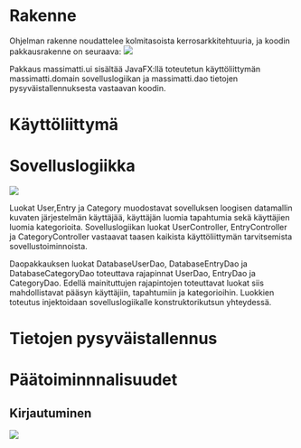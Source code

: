 # Rakenne
Ohjelman rakenne noudattelee kolmitasoista kerrosarkkitehtuuria, ja koodin pakkausrakenne on seuraava:
![](https://github.com/InglouriousObjects/ot-harjoitustyo/blob/master/dokumentointi/kuvat/rakenne_pakkaus.png)

Pakkaus massimatti.ui sisältää JavaFX:llä toteutetun käyttöliittymän massimatti.domain sovelluslogiikan ja massimatti.dao tietojen pysyväistallennuksesta vastaavan koodin.

# Käyttöliittymä

# Sovelluslogiikka
![](https://github.com/InglouriousObjects/ot-harjoitustyo/blob/master/dokumentointi/kuvat/rak_ark_v2.png)

Luokat User,Entry ja Category muodostavat sovelluksen loogisen datamallin kuvaten järjestelmän käyttäjää, käyttäjän luomia tapahtumia sekä käyttäjien luomia kategorioita. Sovelluslogiikan luokat UserController, EntryController ja CategoryController vastaavat taasen kaikista käyttöliittymän tarvitsemista sovellustoiminnoista.

Daopakkauksen luokat DatabaseUserDao, DatabaseEntryDao ja DatabaseCategoryDao toteuttava rajapinnat UserDao, EntryDao ja CategoryDao. Edellä mainituttujen rajapintojen toteuttavat luokat siis mahdollistavat pääsyn käyttäjiin, tapahtumiin ja kategorioihin. Luokkien toteutus injektoidaan sovelluslogiikalle konstruktorikutsun yhteydessä.

# Tietojen pysyväistallennus

# Päätoiminnnalisuudet

## Kirjautuminen
![](https://github.com/InglouriousObjects/ot-harjoitustyo/blob/master/dokumentointi/kuvat/sekvenssi_loginMM.png)


